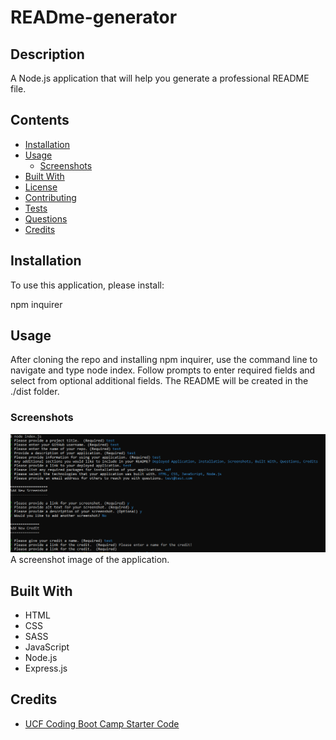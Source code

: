 # READme-generator

## Description
A Node.js application that will help you generate a professional README file.
            
## Contents
* [Installation](#installation)
* [Usage](#usage)
   * [Screenshots](#screenshots)
* [Built With](#built-with)
* [License](#license)
* [Contributing](#contributing)
* [Tests](#tests)
* [Questions](#questions)
* [Credits](#credits)

## Installation
To use this application, please install: 

npm inquirer

## Usage
After cloning the repo and installing npm inquirer, use the command line to navigate and type node index. Follow prompts to enter required fields and select from optional additional fields. The README will be created in the ./dist folder. 
    
### Screenshots
![Here is the screenshot image of the application.](./dist/Screenshot%202022-07-24%20140535.png)
A screenshot image of the application.

## Built With

* HTML
* CSS
* SASS
* JavaScript
* Node.js
* Express.js
    

## Credits
* [UCF Coding Boot Camp Starter Code](https://github.com/coding-boot-camp/potential-enigma)